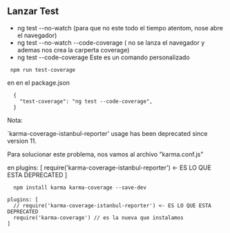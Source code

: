 ## Lanzar Test

- ng test --no-watch (para que no este todo el tiempo atentom, nose abre el navegador)
- ng test --no-watch --code-coverage ( no se lanza el navegador y ademas nos crea la carperta coverage)
- ng test --code-coverage
Este es un comando personalizado

```
 npm run test-coverage 
```

en en el package.json

```
  {
    "test-coverage": "ng test --code-coverage",
  }
```

Nota: 

`karma-coverage-istanbul-reporter' usage has been deprecated since version 11.


Para solucionar este problema, nos vamos al archivo "karma.conf.js"

en plugins: [
  require('karma-coverage-istanbul-reporter') <- ES LO QUE ESTA DEPRECATED
]

```
  npm install karma karma-coverage --save-dev
```

```
plugins: [
  // require('karma-coverage-istanbul-reporter') <- ES LO QUE ESTA DEPRECATED
  require('karma-coverage') // es la nueva que instalamos
]

```